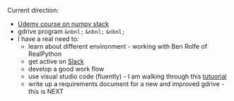 Current direction:
* [Udemy course on numpy stack](https://www.udemy.com/course/deep-learning-prerequisites-the-numpy-stack-in-python/learn/lecture/8874838#overview)
* gdrive program
<code>&nbnl;</code>
<code>&nbnl;</code>
<code>&nbnl;</code>
* I have a real need to: 
  * learn about different environment - working with Ben Rolfe of RealPython
  * get active on [Slack](https://app.slack.com/client/TGVJELXRT/D01233TN77C/thread/CGY1X9MKM-1586635818.496300)
  * develop a good work flow
  * use visual studio code (fluently) - I am walking through this [tutuorial](https://code.visualstudio.com/docs/python/environments)
  * write up a requirements document for a new and improved gdrive - this is NEXT
